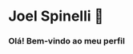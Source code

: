 # Joel Spinelli 👋

### Olá! Bem-vindo ao meu perfil
<!-- 
Meu nome é Joel e sou desenvolvedor front-end.

- :blue_heart: Apaixonado por Tecnologia
- :coffee: JavaScript
- :green_heart: Node

<div>
  <img height="180em" src="https://github-readme-stats.vercel.app/api?username=JoelSpinelli&show_icons=true&count_private=true&locale=pt-BR" alt="JoelSpinelli" />
  <img height="180em" src="https://github-readme-stats.vercel.app/api/top-langs/?username=JoelSpinelli&layout=compact&langs_count=7&count_private=true&locale=pt-BR" alt="JoelSpinelli" />
</div>

![Snake animation](https://github.com/JoelSpinelli/JoelSpinelli/blob/output/github-contribution-grid-snake.svg) -->
